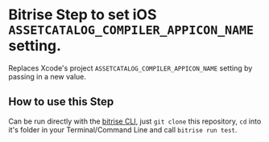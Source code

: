 # Bitrise Step to set iOS `ASSETCATALOG_COMPILER_APPICON_NAME` setting.

Replaces Xcode's project `ASSETCATALOG_COMPILER_APPICON_NAME` setting by passing in a new value.

## How to use this Step

Can be run directly with the [bitrise CLI](https://github.com/bitrise-io/bitrise),
just `git clone` this repository, `cd` into it's folder in your Terminal/Command Line
and call `bitrise run test`.
